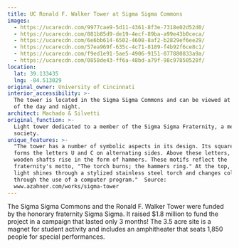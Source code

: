```yaml
---
title: UC Ronald F. Walker Tower at Sigma Sigma Commons
images:
  - https://ucarecdn.com/9977cae9-5d11-4361-8f3e-7318e02d52d0/
  - https://ucarecdn.com/881b85d9-de19-4ecf-89ba-a99e43b0ceca/
  - https://ucarecdn.com/6e6bb614-6502-4608-8af2-b2829ef6ee29/
  - https://ucarecdn.com/57ea969f-635c-4c71-8189-f4b92f6ce8c1/
  - https://ucarecdn.com/f9ed1e91-5ae5-4906-9151-077880833a9a/
  - https://ucarecdn.com/0858de43-ff6a-48bd-a79f-98c97850528f/
location:
  lat: 39.133435
  lng: -84.513029
original_owner: University of Cincinnati
interior_accessibility: >-
  The tower is located in the Sigma Sigma Commons and can be viewed at all times
  of the day and night.
architect: Machado & Silvetti
original_function: >-
  Light tower dedicated to a member of the Sigma Sigma Fraternity, a men's honor
  society.
unique_features: >-
  "The tower has a number of symbolic aspects in its design. Its square base
  forms the letters U and C on alternating sides. Above these letters, the main
  wooden shafts rise in the form of hammers. These motifs reflect the
  fraternity's motto, "The torch burns; the hammers ring." At the top, a beam of
  light shines through a stylized stainless steel torch and changes colors
  through the use of a computer program."  Source:
  www.azahner.com/works/sigma-tower
---
```


The Sigma Sigma Commons and the Ronald F. Walker Tower were funded by the honorary fraternity Sigma Sigma. It raised $1.8 million to fund the project in a campaign that lasted only 3 months! The 3.5 acre site is a magnet for student activity and includes an amphitheater that seats 1,850 people for special performances.

